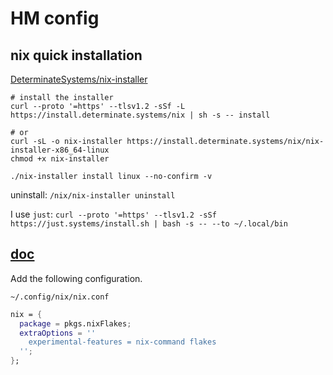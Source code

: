 # HM config

## nix quick installation

[DeterminateSystems/nix-installer](https://github.com/DeterminateSystems/nix-installer)

```shell
# install the installer
curl --proto '=https' --tlsv1.2 -sSf -L https://install.determinate.systems/nix | sh -s -- install

# or
curl -sL -o nix-installer https://install.determinate.systems/nix/nix-installer-x86_64-linux
chmod +x nix-installer

./nix-installer install linux --no-confirm -v
```

uninstall: `/nix/nix-installer uninstall`

I use `just`: `curl --proto '=https' --tlsv1.2 -sSf https://just.systems/install.sh | bash -s -- --to ~/.local/bin`

## [doc](https://nix-community.github.io/home-manager/index.xhtml#ch-nix-flakes)

Add the following configuration.

`~/.config/nix/nix.conf`

```nix
nix = {
  package = pkgs.nixFlakes;
  extraOptions = ''
    experimental-features = nix-command flakes
  '';
};
```
